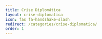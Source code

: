 ```yaml
---
title: Crise Diplomática
layout: crise-diplomatica
icon: fas fa-handshake-slash
redirect: /categories/crise-diplomatica/
order: 1
---
```

